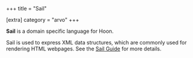 +++
title = "Sail"

[extra]
category = "arvo"
+++

**Sail** is a domain specific language for Hoon.

Sail is used to express XML data structures, which are commonly used for rendering HTML
webpages. See the [Sail Guide](/guides/additional/hoon/sail) for more details.
